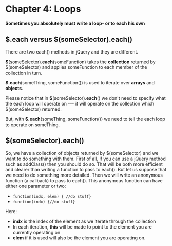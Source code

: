 # Chapter 4: Loops
**Sometimes you absolutely must write a loop- or to each his own**

## $.each versus $(someSelector).each()

There are two each() methods in jQuery and they are different.  

**$**(someSelector).**each**(someFunction) takes the **collection** returned by $(someSelector) and applies someFunction to each member of the collection in turn.     

**$.each**(someThing, someFunction()) is used to iterate over **arrays** and **objects**. 

Please notice that in **$**(someSelector).**each**() we don't need to specify what the each loop will operate on --- it will operate on the collection which $(someSelector) returned. 

But, with **$.each**(someThing, someFunction()) we need to tell the each loop to operate on someThing. 


## $(someSelector).each() 

So, we have a collection of objects returned by $(someSelector) and we want to do something with them. First of all, if you can use a jQuery method such as addClass() then you should do so. That will be both more efficient and clearer than writing a function to pass to each(). But let us suppose that we need to do something more detailed. Then we will write an anonymous function (a callback) to pass to each(). This anonymous function can have either one parameter or two:  
-  `function(indx, elem) { //do stuff}`
-  `function(indx) {//do stuff}`

Here: 
- **indx** is the index of the element as we iterate through the collection
- In each iteration, **this** will be made to point to the element you are currently operating on
- **elem** if it is used will also be the element you are operating on. 
